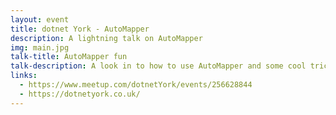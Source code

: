 ```yaml
---
layout: event
title: dotnet York - AutoMapper
description: A lightning talk on AutoMapper
img: main.jpg
talk-title: AutoMapper fun
talk-description: A look in to how to use AutoMapper and some cool tricks you can do with it.
links:
  - https://www.meetup.com/dotnetYork/events/256628844
  - https://dotnetyork.co.uk/
---
```


